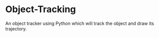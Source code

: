 # Object-Tracking
An object tracker using Python which will track the object and draw its trajectory.
